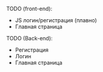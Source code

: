 TODO (front-end):
- JS логин/регистрация (плавно)
- Главная страница

TODO (Back-end):
- Регистрация
- Логин
- Главная страница
